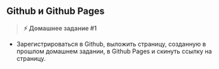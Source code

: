 
## Github и Github Pages

> **⚡️ Домашнее задание #1**
- Зарегистрироваться в Github, выложить страницу, созданную в прошлом домашнем задании, в Github Pages и скинуть ссылку на страницу.

